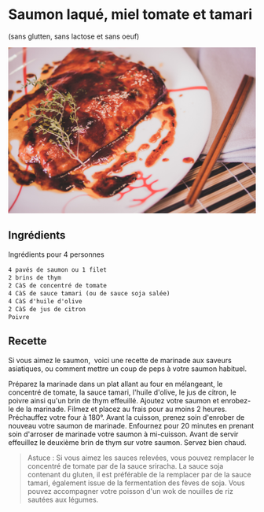 # Saumon laqué, miel tomate et tamari 
(sans glutten, sans lactose et sans oeuf)  

![](../img/Saumon-laqu-tomate-miel-et-tamari2.jpg)

## Ingrédients
Ingrédients pour 4 personnes

    4 pavés de saumon ou 1 filet
    2 brins de thym
    2 CàS de concentré de tomate
    4 CàS de sauce tamari (ou de sauce soja salée)
    4 CàS d'huile d'olive
    2 CàS de jus de citron
    Poivre

## Recette
Si vous aimez le saumon,  voici une recette de marinade aux saveurs asiatiques, ou comment mettre un coup de peps à votre saumon habituel.

Préparez la marinade dans un plat allant au four en mélangeant, le concentré de tomate, la sauce tamari, l'huile d'olive, le jus de citron, le poivre ainsi qu'un brin de thym effeuillé.
Ajoutez votre saumon et enrobez-le de la marinade. Filmez et placez au frais pour au moins 2 heures.
Préchauffez votre four à 180°.
Avant la cuisson, prenez soin d'enrober de nouveau votre saumon de marinade. Enfournez pour 20 minutes en prenant soin d'arroser de marinade votre saumon à mi-cuisson.
Avant de servir effeuillez le deuxième brin de thym sur votre saumon. Servez bien chaud.

> Astuce : Si vous aimez les sauces relevées, vous pouvez remplacer le concentré de tomate par de la sauce sriracha. La sauce soja contenant du gluten, il est préférable de la remplacer par de la sauce tamari, également issue de la fermentation des fèves de soja. Vous pouvez accompagner votre poisson d'un wok de nouilles de riz sautées aux légumes.
